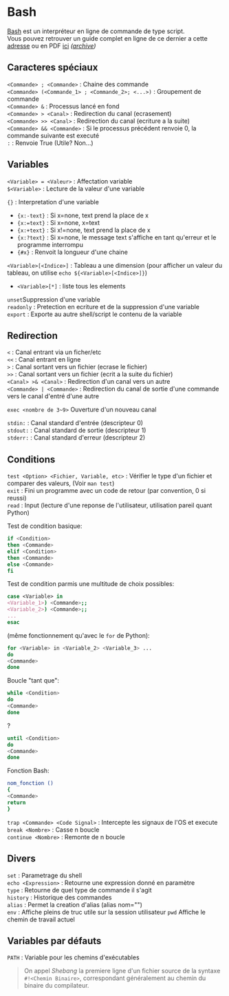 # Bash

[Bash](https://fr.wikipedia.org/wiki/Bourne-Again_shell) est un interpréteur en ligne de commande de type script.  
Vous pouvez retrouver un guide complet en ligne de ce dernier a cette [adresse](http://aral.iut-rodez.fr/fr/sanchis/enseignement/bash/index.html) ou en PDF [ici](http://aral.iut-rodez.fr/fr/sanchis/enseignement/IntroProgBash_2022-06-03.pdf) *([archive](./IntroProgBash_2022-06-03.pdf))*

## Caracteres spéciaux

`<Commande> ; <Commande>` : Chaine des commande  
`<Commande> (<Commande_1> ; <Commande_2>; <...>)` : Groupement de commande  
`<Commande> &` : Processus lancé en fond  
`<Commande> > <Canal>` : Redirection du canal (ecrasement)  
`<Commande> >> <Canal>` : Redirection du canal (ecriture a la suite)  
`<Commande> && <Commande>` : Si le processus précédent renvoie 0, la commande suivante est executé  
`:` : Renvoie True (Utile? Non...)  

## Variables

`<Variable> = <Valeur>` : Affectation variable  
`$<Variable>` : Lecture de la valeur d'une variable  

`{}` : Interpretation d'une variable  
- `{x:-text}` : Si x=none, text prend la place de x  
- `{x:=text}` : Si x=none, x=text  
- `{x:+text}` : Si x!=none, text prend la place de x  
- `{x:?text}` : Si x=none, le message text s'affiche en tant qu'erreur et le programme interrompu  
- `{#x}` : Renvoit la longueur d'une chaine  

`<Variable>[<Indice>]` : Tableau a une dimension (pour afficher un valeur du tableau, on utilise `echo ${<Variable>[<Indice>]}`)  
- `<Variable>[*]` : liste tous les elements  

`unset`Suppression d'une variable  
`readonly` : Pretection en ecriture et de la suppression d'une variable  
`export` : Exporte au autre shell/script le contenu de la variable  

## Redirection

`<` : Canal entrant via un ficher/etc  
`<<` : Canal entrant en ligne  
`>` : Canal sortant vers un fichier (ecrase le fichier)  
`>>` : Canal sortant vers un fichier (ecrit a la suite du fichier)  
`<Canal> >& <Canal>` : Redirection d'un canal vers un autre  
`<Commande> | <Commande>` : Redirection du canal de sortie d'une commande vers le canal d'entré d'une autre

`exec <nombre de 3~9>`	Ouverture d'un nouveau canal  


`stdin:` : Canal standard d'entrée (descripteur 0)  
`stdout:` : Canal standard de sortie (descripteur 1)  
`stderr:` : Canal standard d'erreur (descripteur 2)  

## Conditions

`test <Option> <Fichier, Variable, etc>` : Vérifier le type d'un fichier et comparer des valeurs, (Voir `man test`)  
`exit` : Fini un programme avec un code de retour (par convention, 0 si reussi)  
`read` : Input (lecture d'une reponse de l'utilisateur, utilisation pareil quant Python)  

Test de condition basique:
```Bash
if <Condition>
then <Commande>
elif <Condition>
then <Commande>
else <Commande>
fi
``` 
Test de condition parmis une multitude de choix possibles:
```Bash
case <Variable> in
<Variable_1>) <Commande>;;
<Variable_2>) <Commande>;;
...
esac
```
(même fonctionnement qu'avec le `for` de Python):
```Bash
for <Variable> in <Variable_2> <Variable_3> ...
do
<Commande> 
done
```
  
Boucle "tant que":
```Bash
while <Condition>
do
<Commande> 
done
```

?
```Bash
until <Condition>
do
<Commande> 
done
```

Fonction Bash:
```Bash
nom_fonction ()
{
<Commande>
return
}
```

`trap <Commande> <Code Signal>` : Intercepte les signaux de l'OS et execute <Commande>  
`break <Nombre>` : Casse n boucle  
`continue <Nombre>` : Remonte de n boucle  



## Divers

`set` : Parametrage du shell  
`echo <Expression>` : Retourne une expression donné en paramètre  
`type` : Retourne de quel type de commande il s'agit  
`history` : Historique des commandes  
`alias` : Permet la creation d'alias (alias nom="<Commande>")  
`env` : Affiche pleins de truc utile sur la session utilisateur
`pwd` Affiche le chemin de travail actuel

## Variables par défauts
`PATH` : Variable pour les chemins d'exécutables  

> On appel *Shebang* la premiere ligne d'un fichier source de la syntaxe `#!<Chemin Binaire>`, correspondant généralement au chemin du binaire du compilateur.

